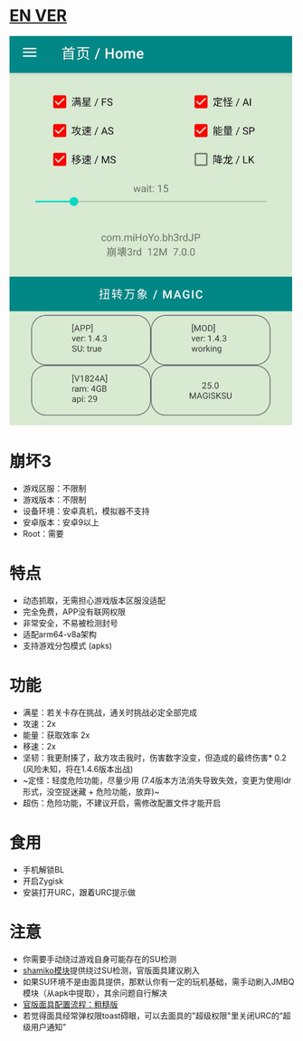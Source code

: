 # [EN VER](README_en.md)  
  
<img src="img/1.png" width="500px">


# 崩坏3
* 游戏区服：不限制
* 游戏版本：不限制
* 设备环境：安卓真机，模拟器不支持
* 安卓版本：安卓9以上
* Root：需要

# 特点
* 动态抓取，无需担心游戏版本区服没适配
* 完全免费，APP没有联网权限
* 非常安全，不易被检测封号
* 适配arm64-v8a架构
* 支持游戏分包模式 (apks)

# 功能
* 满星：若关卡存在挑战，通关时挑战必定全部完成
* 攻速：2x
* 能量：获取效率 2x
* 移速：2x
* 坚韧：我更耐揍了，敌方攻击我时，伤害数字没变，但造成的最终伤害* 0.2  (风险未知，将在1.4.6版本出战)
* ~定怪：轻度危险功能，尽量少用 (7.4版本方法消失导致失效，变更为使用ldr形式，没空捉迷藏 + 危险功能，放弃)~
* 超伤：危险功能，不建议开启，需修改配置文件才能开启

# 食用
* 手机解锁BL
* 开启Zygisk
* 安装打开URC，跟着URC提示做


# 注意
* 你需要手动绕过游戏自身可能存在的SU检测
* [shamiko模块](https://github.com/LSPosed/LSPosed.github.io/releases)提供绕过SU检测，官版面具建议刷入
* 如果SU环境不是由面具提供，那默认你有一定的玩机基础，需手动刷入JMBQ模块（从apk中提取），其余问题自行解决
* [官版面具配置流程：粗糙版](https://mega.nz/folder/spFFgSia#dd5jeZHyADqZ5a1lEj3xgw)
* 若觉得面具经常弹权限toast碍眼，可以去面具的"超级权限"里关闭URC的“超级用户通知”

